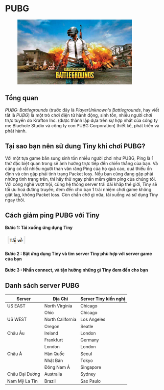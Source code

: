 # PUBG

<figure><img src="../../.gitbook/assets/image (114).png" alt="" width="375"><figcaption></figcaption></figure>

## Tổng quan

_PUBG: Battlegrounds_ (trước đây là _PlayerUnknown's Battlegrounds_, hay viết tắt là _PUBG_) là một trò chơi điện tử hành động, sinh tồn, nhiều người chơi trực tuyến do Krafton Inc. (được thành lập dựa trên sự hợp nhất của công ty mẹ Bluehole Studio và công ty con PUBG Corporation) thiết kế, phát triển và phát hành.

## Tại sao bạn nên sử dung Tiny khi chơi PUBG?

Với một tựa game bắn sung sinh tồn nhiều người chơi như PUBG, Ping là 1 thứ đặc biệt quan trong sẽ ảnh hướng trực tiếp đến chiến thắng của bạn. Và cũng có rất nhiều người than vãn răng Ping của họ quá cao, quá thiếu ổn định và còn gặp phải tình trạng Packet loss. Nếu bạn cũng đang gặp phải những tình trạng trên, thì hãy thử ngay phần mềm giảm ping của chúng tôi. Với công nghệ vượt trội, cũng hệ thông server trải dài khắp thế giới, Tiny sẽ tối ưu hoá đường truyền, đem đến cho bạn 1 trải nhiệm chơi game không giật lag, không Packet loss. Còn chần chờ gì nữa, tải xuống và sử dụng Tiny ngay thôi.

## Cách giảm ping PUBG với Tiny

#### Bước 1: Tải xuống ứng dụng Tiny

&#x20;                        [  ![](<../../.gitbook/assets/image (8).png>)](https://tiny.vn/download/dist/Tiny.VN%20Setup%200.2.9.exe)

#### Bước 2 : Bật ứng dụng Tiny và tìm server Tiny phù hợp với server game của bạn

#### Bước 3 : Nhấn connect, và tận hưởng những gì Tiny đem đến cho bạn

## Danh sách server PUBG



| Server         | Địa Chỉ          | Server Tiny kiến nghị |
| -------------- | ---------------- | --------------------- |
| US EAST        | North Virginia   | Chicago               |
|                | Ohio             | Chicago               |
| US WEST        | North California | Los Angeles           |
|                | Oregon           | Seatle                |
| Châu Âu        | Ireland          | London                |
|                | Frankfurt        | Germany               |
|                | London           | London                |
| Châu Á         | Hàn Quốc         | Seoul                 |
|                | Nhật Bản         | Tokyo                 |
|                | Đông Nam Á       | Singapore             |
| Châu Đại Dương | Australia        | Sydney                |
| Nam Mỹ La Tin  | Brazil           | Sao Paulo             |

###
